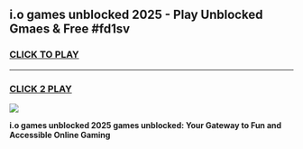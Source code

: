 
## i.o games unblocked 2025 - Play Unblocked Gmaes & Free #fd1sv
<h3>
<a href="https://news.freeplayer.one?title=i.o_games_unblocked_2025&ref=24F">CLICK TO PLAY</a></h3>
<hr>

<h3>
<a href="https://news.freeplayer.one?title=i.o_games_unblocked_2025&ref=24F">CLICK 2 PLAY</a>
  
</h3>

<a href="https://news.freeplayer.one?title=i.o_games_unblocked_2025&ref=24F/"><img src="https://clearcache.store/games.png"></a>


**i.o games unblocked 2025 games unblocked: Your Gateway to Fun and Accessible Online Gaming**
